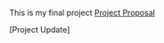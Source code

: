 This is my final project
[Project Proposal](https://jstiles9552.github.io/CLIM_680_Project/Project_Proposal.html)

[Project Update]
